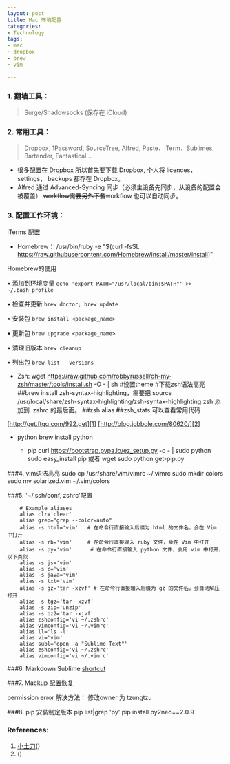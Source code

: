 ```yaml
---
layout: post
title: Mac 环境配置
categories: 
- Technology
tags:
- mac
- dropbox
- brew
- vim

---
```


### 1. 翻墙工具：
> Surge/Shadowsocks (保存在 iCloud)

### 2. 常用工具：
> Dropbox, 1Password, SourceTree, Alfred, Paste，iTerm，Sublimes, Bartender, Fantastical...

 <!--more-->

- 很多配置在 Dropbox 所以首先要下载 Dropbox, 个人将 licences，settings， backups 都存在 Dropbox。
- Alfred 通过 Advanced-Syncing 同步（必须主设备先同步，从设备的配置会被覆盖） <del>workflow需要另外下载</del>workflow 也可以自动同步。

### 3. 配置工作环境：

iTerms 配置

* Homebrew：
		/usr/bin/ruby -e "$(curl -fsSL https://raw.githubusercontent.com/Homebrew/install/master/install)"
	 

 Homebrew的使用

• 添加到环境变量 `echo 'export PATH="/usr/local/bin:$PATH"' >> ~/.bash_profile`

• 检查并更新 `brew doctor; brew update`

• 安装包 `brew install <package_name>`

• 更新包 `brew upgrade <package_name>`

• 清理旧版本 `brew cleanup`

• 列出包 `brew list --versions` 

* Zsh:
		wget https://raw.github.com/robbyrussell/oh-my-zsh/master/tools/install.sh -O - | sh
		#设置theme 
		#下载zsh语法高亮
		##brew install zsh-syntax-highlighting，需要把 source /usr/local/share/zsh-syntax-highlighting/zsh-syntax-highlighting.zsh 添加到 .zshrc 的最后面。
		##zsh alias
		##zsh_stats 可以查看常用代码

[http://get.ftqq.com/992.get][1]
[http://blog.jobbole.com/80620/][2]

* python 
		brew install python

  * pip
		curl https://bootstrap.pypa.io/ez_setup.py -o - | sudo python
		sudo easy_install pip
		或者
		wget 
		sudo python get-pip.py

###4.  vim语法高亮
		sudo cp /usr/share/vim/vimrc ~/.vimrc 
		sudo mkdir colors
		sudo mv solarized.vim ~/.vim/colors

###5. '~/.ssh/conf, zshrc'配置

		# Example aliases
		alias clr='clear'
		alias grep="grep --color=auto"
		alias -s html='vim'   # 在命令行直接输入后缀为 html 的文件名，会在 Vim 中打开
		alias -s rb='vim'     # 在命令行直接输入 ruby 文件，会在 Vim 中打开
		alias -s py='vim'      # 在命令行直接输入 python 文件，会用 vim 中打开，以下类似
		alias -s js='vim'
		alias -s c='vim'
		alias -s java='vim'
		alias -s txt='vim'
		alias -s gz='tar -xzvf' # 在命令行直接输入后缀为 gz 的文件名，会自动解压打开
		alias -s tgz='tar -xzvf'
		alias -s zip='unzip'
		alias -s bz2='tar -xjvf'
		alias zshconfig='vi ~/.zshrc'
		alias vimconfig='vi ~/.vimrc'
		alias ll='ls -l'
		alias vi='vim'
		alias subl='open -a "Sublime Text"'
		alias zshconfig='vi ~/.zshrc'
		alias vimconfig='vi ~/.vimrc'


###6. Markdown Sublime [shortcut](https://github.com/SublimeText-Markdown/MarkdownEditing#key-bindings)

###7. Mackup [配置恢复](https://github.com/lra/mackup)

permission error 解决方法： 修改owner 为 tzungtzu

###8. pip 安装制定版本
	pip list|grep 'py'
	pip install py2neo==2.0.9


### References:
1. [小土刀][3]()
2. [][4]()

[1]:	http://get.ftqq.com/992.get
[2]:	http://blog.jobbole.com/80620/
[3]:	http://wdxtub.com/2016/08/08/mac-work-env/
[4]:	https://github.com/zsh-users/zsh-syntax-highlighting/blob/master/INSTALL.md
